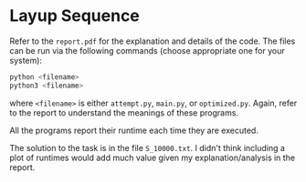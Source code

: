# Layup Sequence

Refer to the `report.pdf` for the explanation and details of the code. The files can be run via the following commands (choose appropriate one for your system):
```bash
python <filename>
python3 <filename>
```
where `<filename>` is either `attempt.py`, `main.py`, or `optimized.py`. Again, refer to the report to understand the meanings of these programs.

All the programs report their runtime each time they are executed.

The solution to the task is in the file `S_10000.txt`. I didn't think including a plot of runtimes would add much value given my explanation/analysis in the report.